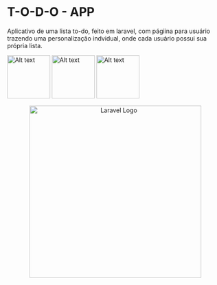 <h1>T-O-D-O - APP</h1>
<p>Aplicativo de uma lista to-do, feito em laravel, com págiina para usuário trazendo uma personalização indvidual, onde cada usuário possui sua própria lista.</p>
<img width="100px" src="https://user-images.githubusercontent.com/80718197/192594480-2bd56137-4a42-4d78-b490-7e6752c59fc3.PNG" alt="Alt text" title="Optional title">
<img width="100px" src="https://user-images.githubusercontent.com/80718197/192594513-4a82e9f5-0e38-4179-9d0d-bdd5b7f6882d.PNG" alt="Alt text" title="Optional title">
<img width="100px" src="https://user-images.githubusercontent.com/80718197/192594521-2b985de5-0256-4758-a707-df547b4fb14c.PNG" alt="Alt text" title="Optional title">
<br/>
<p align="center"><a href="https://laravel.com" target="_blank"><img src="https://raw.githubusercontent.com/laravel/art/master/logo-lockup/5%20SVG/2%20CMYK/1%20Full%20Color/laravel-logolockup-cmyk-red.svg" width="400" alt="Laravel Logo"></a></p>
